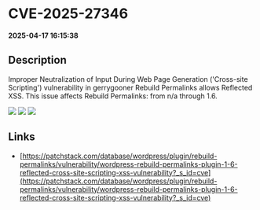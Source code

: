 # CVE-2025-27346

**2025-04-17 16:15:38**

## Description
Improper Neutralization of Input During Web Page Generation ('Cross-site Scripting') vulnerability in gerrygooner Rebuild Permalinks allows Reflected XSS. This issue affects Rebuild Permalinks: from n/a through 1.6.

![](https://img.shields.io/static/v1?label=Score&message=7.1&color=red)
![](https://img.shields.io/static/v1?label=Severity&message=HIGH&color=red)
![](https://img.shields.io/static/v1?label=CWE&message=XSS&color=green)

## Links
- [https://patchstack.com/database/wordpress/plugin/rebuild-permalinks/vulnerability/wordpress-rebuild-permalinks-plugin-1-6-reflected-cross-site-scripting-xss-vulnerability?_s_id=cve](https://patchstack.com/database/wordpress/plugin/rebuild-permalinks/vulnerability/wordpress-rebuild-permalinks-plugin-1-6-reflected-cross-site-scripting-xss-vulnerability?_s_id=cve)
